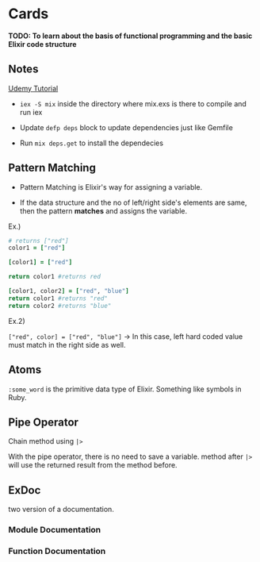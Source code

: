 # Cards

**TODO: To learn about the basis of functional programming and the basic Elixir code structure**

## Notes

[Udemy Tutorial](https://www.udemy.com/the-complete-elixir-and-phoenix-bootcamp-and-tutorial/learn/v4/overview)

* `iex -S mix` inside the directory where mix.exs is there to compile and run iex

* Update `defp deps` block to update dependencies just like Gemfile

* Run `mix deps.get` to install the dependecies

## Pattern Matching

* Pattern Matching is Elixir's way for assigning a variable.

* If the data structure and the no of left/right side's elements are same, then the pattern **matches** and assigns the variable.

Ex.)
```ruby
# returns ["red"]
color1 = ["red"]

[color1] = ["red"]

return color1 #returns red

[color1, color2] = ["red", "blue"]
return color1 #returns "red"
return color2 #returns "blue"
```

Ex.2)

`["red", color] = ["red", "blue"]` -> In this case, left hard coded value must match in the right side as well.

## Atoms

`:some_word` is the primitive data type of Elixir. Something like symbols in Ruby.


## Pipe Operator

Chain method using `|>`

With the pipe operator, there is no need to save a variable.
method after `|>` will use the returned result from the method before.

## ExDoc

two version of a documentation.

### Module Documentation


### Function Documentation